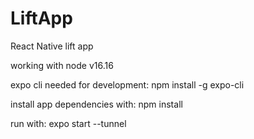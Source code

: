 # LiftApp
React Native lift app

working with node v16.16

expo cli needed for development:
npm  install -g expo-cli

install app dependencies with:
npm install

run with: 
expo start --tunnel
